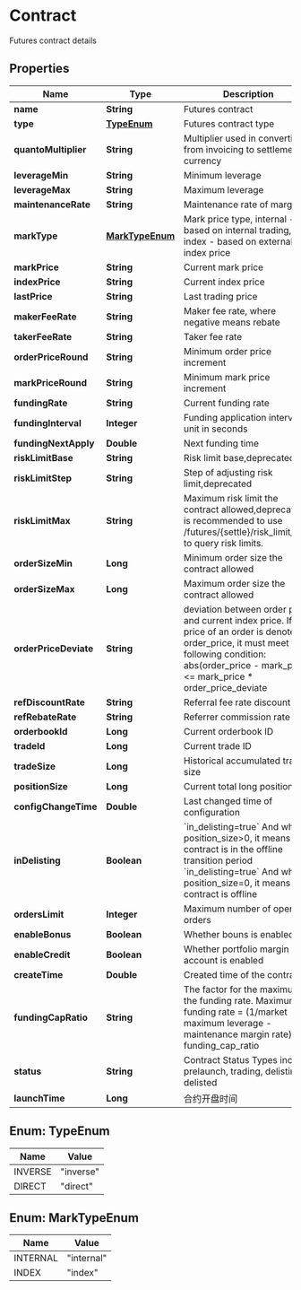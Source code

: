 
# Contract

Futures contract details

## Properties

Name | Type | Description | Notes
------------ | ------------- | ------------- | -------------
**name** | **String** | Futures contract |  [optional]
**type** | [**TypeEnum**](#TypeEnum) | Futures contract type |  [optional]
**quantoMultiplier** | **String** | Multiplier used in converting from invoicing to settlement currency |  [optional]
**leverageMin** | **String** | Minimum leverage |  [optional]
**leverageMax** | **String** | Maximum leverage |  [optional]
**maintenanceRate** | **String** | Maintenance rate of margin |  [optional]
**markType** | [**MarkTypeEnum**](#MarkTypeEnum) | Mark price type, internal - based on internal trading, index - based on external index price |  [optional]
**markPrice** | **String** | Current mark price |  [optional]
**indexPrice** | **String** | Current index price |  [optional]
**lastPrice** | **String** | Last trading price |  [optional]
**makerFeeRate** | **String** | Maker fee rate, where negative means rebate |  [optional]
**takerFeeRate** | **String** | Taker fee rate |  [optional]
**orderPriceRound** | **String** | Minimum order price increment |  [optional]
**markPriceRound** | **String** | Minimum mark price increment |  [optional]
**fundingRate** | **String** | Current funding rate |  [optional]
**fundingInterval** | **Integer** | Funding application interval, unit in seconds |  [optional]
**fundingNextApply** | **Double** | Next funding time |  [optional]
**riskLimitBase** | **String** | Risk limit base,deprecated |  [optional]
**riskLimitStep** | **String** | Step of adjusting risk limit,deprecated |  [optional]
**riskLimitMax** | **String** | Maximum risk limit the contract allowed,deprecated,It is recommended to use /futures/{settle}/risk_limit_tiers to query risk limits. |  [optional]
**orderSizeMin** | **Long** | Minimum order size the contract allowed |  [optional]
**orderSizeMax** | **Long** | Maximum order size the contract allowed |  [optional]
**orderPriceDeviate** | **String** | deviation between order price and current index price. If price of an order is denoted as order_price, it must meet the following condition:      abs(order_price - mark_price) &lt;&#x3D; mark_price * order_price_deviate |  [optional]
**refDiscountRate** | **String** | Referral fee rate discount |  [optional]
**refRebateRate** | **String** | Referrer commission rate |  [optional]
**orderbookId** | **Long** | Current orderbook ID |  [optional]
**tradeId** | **Long** | Current trade ID |  [optional]
**tradeSize** | **Long** | Historical accumulated trade size |  [optional]
**positionSize** | **Long** | Current total long position size |  [optional]
**configChangeTime** | **Double** | Last changed time of configuration |  [optional]
**inDelisting** | **Boolean** | &#x60;in_delisting&#x3D;true&#x60; And when position_size&gt;0, it means the contract is in the offline transition period &#x60;in_delisting&#x3D;true&#x60; And when position_size&#x3D;0, it means the contract is offline |  [optional]
**ordersLimit** | **Integer** | Maximum number of open orders |  [optional]
**enableBonus** | **Boolean** | Whether bouns is enabled |  [optional]
**enableCredit** | **Boolean** | Whether portfolio margin account is enabled |  [optional]
**createTime** | **Double** | Created time of the contract |  [optional]
**fundingCapRatio** | **String** | The factor for the maximum of the funding rate. Maximum of funding rate &#x3D; (1/market maximum leverage - maintenance margin rate) * funding_cap_ratio |  [optional]
**status** | **String** | Contract Status Types include:  prelaunch,  trading, delisting,  delisted  |  [optional]
**launchTime** | **Long** | 合约开盘时间 |  [optional]

## Enum: TypeEnum

Name | Value
---- | -----
INVERSE | &quot;inverse&quot;
DIRECT | &quot;direct&quot;

## Enum: MarkTypeEnum

Name | Value
---- | -----
INTERNAL | &quot;internal&quot;
INDEX | &quot;index&quot;


